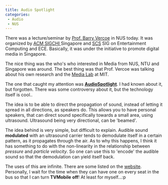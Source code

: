 ```yaml
---
title: Audio Spotlight
categories:
 - Audio
 - NUS
---
```


There was a lecture/seminar by [Prof. Barry Vercoe][0] in NUS today. It was organized by [ACM SIGCHI ][1]Singapore and [SCS][2] SIG on Entertainment Computing and ECE. Basically, it was under the initiative to promote digital media in Singapore.

The nice thing was the who's who interested in Media from NUS, NTU and Singapore was around. The best thing was that Prof. Vercoe was talking about his own research and the [Media Lab][3] at MIT.

The one that caught my attention was [**AudioSpotlight**][4]. I had known about it, but forgotten. There was some controversy about it, but the technology itself is cool..

The idea is to be able to direct the propagation of sound, instead of letting it spread in all directions, as speakers do. This allows you to have personal speakers, that can direct sound specifically towards a small area, using ultrasound. Ultrasound being very directional, can be 'beamed'.

The idea behind is very simple, but difficult to explain. Audible sound **modulated** with an ultrasound carrier tends to demodulate itself in a certain pattern, as it propagates through the air. As to why this happens, I think it has something to do with the non-linearity in the relationship between _pressure_ and _particle velocity_. So one can use this to 'encode' the audible sound so that the demodulation can yield itself back.

The uses of this are infinite. There are some listed on the [website][5]. Personally, I wait for the time when they can have one on every seat in the bus so that I can turn **TVMobile** **off**! At least for myself...:p


[0]: http://www.media.mit.edu/people/bv
[1]: http://www.acm.org/sigchi/
[2]: http://www.scs.org.sg/SI_Grp.php
[3]: http://www.media.mit.edu/
[4]: http://www.holosonics.com/index.html
[5]: http://www.holosonics.com/
